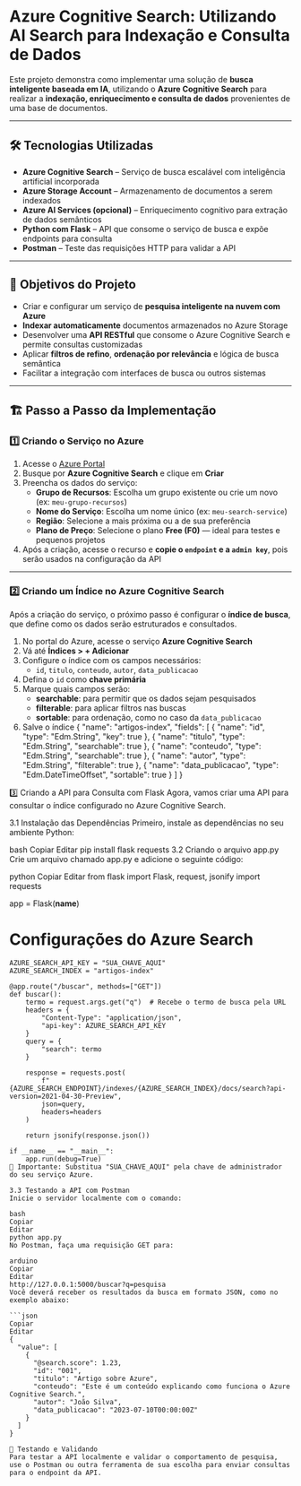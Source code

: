 # Azure Cognitive Search: Utilizando AI Search para Indexação e Consulta de Dados

Este projeto demonstra como implementar uma solução de **busca inteligente baseada em IA**, utilizando o **Azure Cognitive Search** para realizar a **indexação, enriquecimento e consulta de dados** provenientes de uma base de documentos.

---

## 🛠️ Tecnologias Utilizadas

- **Azure Cognitive Search** – Serviço de busca escalável com inteligência artificial incorporada
- **Azure Storage Account** – Armazenamento de documentos a serem indexados
- **Azure AI Services (opcional)** – Enriquecimento cognitivo para extração de dados semânticos
- **Python com Flask** – API que consome o serviço de busca e expõe endpoints para consulta
- **Postman** – Teste das requisições HTTP para validar a API

---

## 🎯 Objetivos do Projeto

- Criar e configurar um serviço de **pesquisa inteligente na nuvem com Azure**
- **Indexar automaticamente** documentos armazenados no Azure Storage
- Desenvolver uma **API RESTful** que consome o Azure Cognitive Search e permite consultas customizadas
- Aplicar **filtros de refino**, **ordenação por relevância** e lógica de busca semântica
- Facilitar a integração com interfaces de busca ou outros sistemas

---

## 🏗️ Passo a Passo da Implementação

### 1️⃣ Criando o Serviço no Azure

1. Acesse o [Azure Portal](https://portal.azure.com/)
2. Busque por **Azure Cognitive Search** e clique em **Criar**
3. Preencha os dados do serviço:
   - **Grupo de Recursos**: Escolha um grupo existente ou crie um novo (ex: `meu-grupo-recursos`)
   - **Nome do Serviço**: Escolha um nome único (ex: `meu-search-service`)
   - **Região**: Selecione a mais próxima ou a de sua preferência
   - **Plano de Preço**: Selecione o plano **Free (F0)** — ideal para testes e pequenos projetos
4. Após a criação, acesse o recurso e **copie o `endpoint` e a `admin key`**, pois serão usados na configuração da API

---

### 2️⃣ Criando um Índice no Azure Cognitive Search

Após a criação do serviço, o próximo passo é configurar o **índice de busca**, que define como os dados serão estruturados e consultados.

1. No portal do Azure, acesse o serviço **Azure Cognitive Search**
2. Vá até **Índices > + Adicionar**
3. Configure o índice com os campos necessários:
   - `id`, `titulo`, `conteudo`, `autor`, `data_publicacao`
4. Defina o `id` como **chave primária**
5. Marque quais campos serão:
   - **searchable**: para permitir que os dados sejam pesquisados
   - **filterable**: para aplicar filtros nas buscas
   - **sortable**: para ordenação, como no caso da `data_publicacao`
6. Salve o índice
   {
  "name": "artigos-index",
  "fields": [
    { "name": "id", "type": "Edm.String", "key": true },
    { "name": "titulo", "type": "Edm.String", "searchable": true },
    { "name": "conteudo", "type": "Edm.String", "searchable": true },
    { "name": "autor", "type": "Edm.String", "filterable": true },
    { "name": "data_publicacao", "type": "Edm.DateTimeOffset", "sortable": true }
  ]
}

3️⃣ Criando a API para Consulta com Flask
Agora, vamos criar uma API para consultar o índice configurado no Azure Cognitive Search.

3.1 Instalação das Dependências
Primeiro, instale as dependências no seu ambiente Python:

bash
Copiar
Editar
pip install flask requests
3.2 Criando o arquivo app.py
Crie um arquivo chamado app.py e adicione o seguinte código:

python
Copiar
Editar
from flask import Flask, request, jsonify
import requests

app = Flask(__name__)

# Configurações do Azure Search
```AZURE_SEARCH_ENDPOINT = "https://meu-search-service.search.windows.net"
AZURE_SEARCH_API_KEY = "SUA_CHAVE_AQUI"
AZURE_SEARCH_INDEX = "artigos-index"

@app.route("/buscar", methods=["GET"])
def buscar():
    termo = request.args.get("q")  # Recebe o termo de busca pela URL
    headers = {
        "Content-Type": "application/json",
        "api-key": AZURE_SEARCH_API_KEY
    }
    query = {
        "search": termo
    }

    response = requests.post(
        f"{AZURE_SEARCH_ENDPOINT}/indexes/{AZURE_SEARCH_INDEX}/docs/search?api-version=2021-04-30-Preview",
        json=query,
        headers=headers
    )

    return jsonify(response.json())

if __name__ == "__main__":
    app.run(debug=True)
🔑 Importante: Substitua "SUA_CHAVE_AQUI" pela chave de administrador do seu serviço Azure.

3.3 Testando a API com Postman
Inicie o servidor localmente com o comando:

bash
Copiar
Editar
python app.py
No Postman, faça uma requisição GET para:

arduino
Copiar
Editar
http://127.0.0.1:5000/buscar?q=pesquisa
Você deverá receber os resultados da busca em formato JSON, como no exemplo abaixo:

```json
Copiar
Editar
{
  "value": [
    {
      "@search.score": 1.23,
      "id": "001",
      "titulo": "Artigo sobre Azure",
      "conteudo": "Este é um conteúdo explicando como funciona o Azure Cognitive Search.",
      "autor": "João Silva",
      "data_publicacao": "2023-07-10T00:00:00Z"
    }
  ]
}

📅 Testando e Validando
Para testar a API localmente e validar o comportamento de pesquisa, use o Postman ou outra ferramenta de sua escolha para enviar consultas para o endpoint da API.

